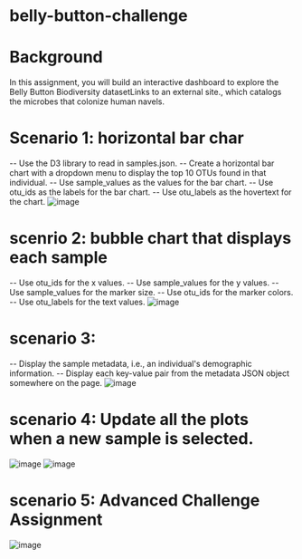 # belly-button-challenge

# Background
In this assignment, you will build an interactive dashboard to explore the Belly Button Biodiversity datasetLinks to an external site., which catalogs the microbes that colonize human navels.

# Scenario 1: horizontal bar char
-- Use the D3 library to read in samples.json.
-- Create a horizontal bar chart with a dropdown menu to display the top 10 OTUs found in that individual.
-- Use sample_values as the values for the bar chart.
-- Use otu_ids as the labels for the bar chart.
-- Use otu_labels as the hovertext for the chart.
![image](https://github.com/AmitaGarad/belly-button-challenge/assets/23108973/35dd0718-5c20-4ef7-a768-63a20914b91c)

# scenrio 2:   bubble chart that displays each sample
-- Use otu_ids for the x values.
-- Use sample_values for the y values.
-- Use sample_values for the marker size.
-- Use otu_ids for the marker colors.
-- Use otu_labels for the text values.
![image](https://github.com/AmitaGarad/belly-button-challenge/assets/23108973/223b05f0-0337-46ff-9116-a33947c2d7e2)

# scenario 3:
-- Display the sample metadata, i.e., an individual's demographic information.
-- Display each key-value pair from the metadata JSON object somewhere on the page. 
![image](https://github.com/AmitaGarad/belly-button-challenge/assets/23108973/29a1ff37-00d9-4764-8007-520e1d6aff4d)

# scenario 4: Update all the plots when a new sample is selected.
![image](https://github.com/AmitaGarad/belly-button-challenge/assets/23108973/49ccadf2-826c-4499-aad0-8f2820d88c2f)
![image](https://github.com/AmitaGarad/belly-button-challenge/assets/23108973/0443c46d-3601-46c8-ab9e-e2fc30e7fa3c)

# scenario 5: Advanced Challenge Assignment
![image](https://github.com/AmitaGarad/belly-button-challenge/assets/23108973/dab9723a-4532-47d5-8b2a-94ad0b2baccc)

